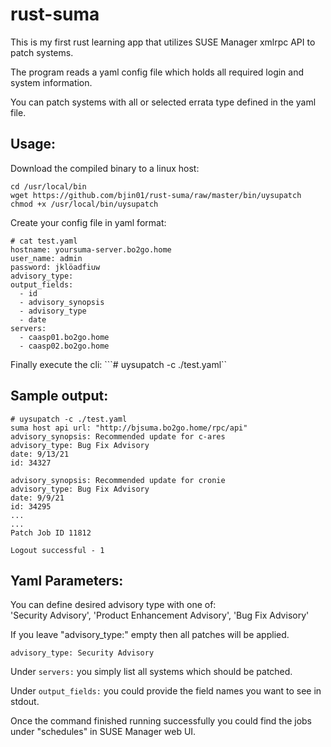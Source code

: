 # rust-suma
This is my first rust learning app that utilizes SUSE Manager xmlrpc API to patch systems.

The program reads a yaml config file which holds all required login and system information.

You can patch systems with all or selected errata type defined in the yaml file.

## Usage:
Download the compiled binary to a linux host:

```
cd /usr/local/bin
wget https://github.com/bjin01/rust-suma/raw/master/bin/uysupatch
chmod +x /usr/local/bin/uysupatch
```
Create your config file in yaml format:
```
# cat test.yaml 
hostname: yoursuma-server.bo2go.home
user_name: admin
password: jklöadfiuw
advisory_type: 
output_fields:
  - id
  - advisory_synopsis
  - advisory_type
  - date
servers: 
  - caasp01.bo2go.home
  - caasp02.bo2go.home
```
Finally execute the cli:
```# uysupatch -c ./test.yaml``

## Sample output:
```
# uysupatch -c ./test.yaml 
suma host api url: "http://bjsuma.bo2go.home/rpc/api"
advisory_synopsis: Recommended update for c-ares
advisory_type: Bug Fix Advisory
date: 9/13/21
id: 34327

advisory_synopsis: Recommended update for cronie
advisory_type: Bug Fix Advisory
date: 9/9/21
id: 34295
...
...
Patch Job ID 11812

Logout successful - 1
```

## Yaml Parameters:
You can define desired advisory type with one of:  
'Security Advisory', 'Product Enhancement Advisory', 'Bug Fix Advisory'

If you leave "advisory_type:" empty then all patches will be applied.

```advisory_type: Security Advisory```

Under ```servers:``` you simply list all systems which should be patched.

Under ```output_fields:``` you could provide the field names you want to see in stdout.

Once the command finished running successfully you could find the jobs under "schedules" in SUSE Manager web UI.

  
